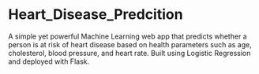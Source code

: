 # Heart_Disease_Predcition
A simple yet powerful Machine Learning web app that predicts whether a person is at risk of heart disease based on health parameters such as age, cholesterol, blood pressure, and heart rate. Built using Logistic Regression and deployed with Flask.
